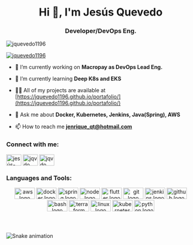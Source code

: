 <h1 align="center">Hi 👋, I'm Jesús Quevedo</h1>
<h3 align="center">Developer/DevOps Eng.</h3>

<p align="left"> <img src="https://komarev.com/ghpvc/?username=jquevedo1196&label=Profile%20views&color=0e75b6&style=flat" alt="jquevedo1196" /></p>
<p align="left"> <a href="https://github.com/ryo-ma/github-profile-trophy"><img src="https://github-profile-trophy.vercel.app/?username=jquevedo1196" alt="jquevedo1196" /></a> </p>

- 🔭 I’m currently working on **Macropay as DevOps Lead Eng.**

- 🌱 I’m currently learning **Deep K8s and EKS**

- 👨‍💻 All of my projects are available at [https://jquevedo1196.github.io/portafolio/](https://jquevedo1196.github.io/portafolio/)

- 💬 Ask me about **Docker, Kubernetes, Jenkins, Java(Spring), AWS**

- 📫 How to reach me **jenrique_qt@hotmail.com**

<h3 align="left">Connect with me:</h3>
<div align="left">
  <a href="https://linkedin.com/in/jesús-quevedo-torres-34426099" target="blank"><img align="center" src="https://raw.githubusercontent.com/rahuldkjain/github-profile-readme-generator/master/src/images/icons/Social/linked-in-alt.svg" alt="jesús-quevedo-torres-34426099" height="30" width="40" /></a>
<a href="https://fb.com/jqvdo" target="blank"><img align="center" src="https://raw.githubusercontent.com/rahuldkjain/github-profile-readme-generator/master/src/images/icons/Social/facebook.svg" alt="jqvdo" height="30" width="40" /></a>
  <a href="https://instagram.com/jqvdo" target="blank"><img align="center" src="https://raw.githubusercontent.com/rahuldkjain/github-profile-readme-generator/master/src/images/icons/Social/instagram.svg" alt="jqvdo" height="30" width="40" /></a>
</div>

<h3 align="left">Languages and Tools:</h3>
<div align="center">
  <img src="https://cdn.jsdelivr.net/gh/devicons/devicon/icons/amazonwebservices/amazonwebservices-original.svg" height="30" width="54" alt="aws logo"  />
  <img src="https://cdn.jsdelivr.net/gh/devicons/devicon/icons/docker/docker-original-wordmark.svg" height="30" width="54" alt="docker logo"  />
  <img src="https://cdn.jsdelivr.net/gh/devicons/devicon/icons/spring/spring-original-wordmark.svg" height="30" width="54" alt="spring logo"  />
  <img src="https://cdn.jsdelivr.net/gh/devicons/devicon/icons/nodejs/nodejs-original-wordmark.svg" height="30" width="54" alt="node logo"  />
  <img src="https://cdn.jsdelivr.net/gh/devicons/devicon/icons/flutter/flutter-original.svg" height="30" width="54" alt="flutter logo"  />
  <img src="https://cdn.jsdelivr.net/gh/devicons/devicon/icons/git/git-original.svg" height="30" width="54" alt="git logo"  />
  <img src="https://cdn.jsdelivr.net/gh/devicons/devicon/icons/jenkins/jenkins-original.svg" height="30" width="54" alt="jenkins logo"  />
  <img src="https://cdn.jsdelivr.net/gh/devicons/devicon/icons/github/github-original.svg" height="30" width="54" alt="github logo"  />
  <img src="https://cdn.jsdelivr.net/gh/devicons/devicon/icons/bash/bash-original.svg" height="30" width="54" alt="bash logo"  />
  <img src="https://cdn.jsdelivr.net/gh/devicons/devicon/icons/terraform/terraform-original-wordmark.svg" height="30" width="54" alt="terraform logo"  />
  <img src="https://cdn.jsdelivr.net/gh/devicons/devicon/icons/linux/linux-original.svg" height="30" width="54" alt="linux logo"  />
  <img src="https://cdn.jsdelivr.net/gh/devicons/devicon/icons/kubernetes/kubernetes-plain-wordmark.svg" height="30" width="54" alt="kubernetes logo"  />
  <img src="https://cdn.jsdelivr.net/gh/devicons/devicon/icons/python/python-original.svg" height="30" width="54" alt="python logo"  />
</div>

###

<br clear="both">

![Snake animation](https://github.com/ggsant/ggsant/blob/output/github-contribution-grid-snake.svg)

###
